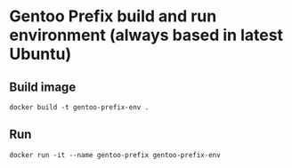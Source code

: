 # Gentoo Prefix build and run environment (always based in latest Ubuntu)

## Build image

```shell
docker build -t gentoo-prefix-env .
```

## Run

```shell
docker run -it --name gentoo-prefix gentoo-prefix-env
```